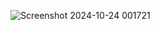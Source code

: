 ![Screenshot 2024-10-24 001721](https://github.com/user-attachments/assets/7c49245d-7aa9-428d-9e4e-e42cae5bfd6c)
